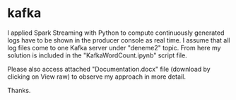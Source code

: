 # kafka
I applied Spark Streaming with Python to compute continuously generated logs have to be shown in the producer console as real time. I assume that all log files come to one Kafka server under "deneme2" topic. From here my solution is included in the "KafkaWordCount.ipynb" script file. 

Please also access attached "Documentation.docx" file (download by clicking on View raw) to observe my approach in more detail.

Thanks.

